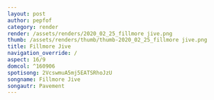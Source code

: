 ```yaml
---
layout: post
author: pepfof
category: render
render: /assets/renders/2020_02_25_fillmore jive.png
thumb: /assets/renders/thumb/thumb-2020_02_25_fillmore jive.png
title: Fillmore Jive
navigation_override: /
aspect: 16/9
domcol: ^160906
spotisong: 2VcswmuA5mj5EATSRhoJzU
songname: Fillmore Jive
songautr: Pavement
---
```


<!--USER BEGIN 1-->

<!--USER END 1-->

<!--more-->
<!--USER BEGIN 2-->

<!--USER END 2-->


